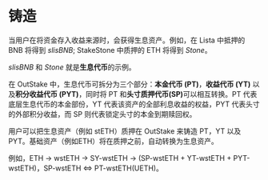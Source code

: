 # 铸造

当用户在将资金存入收益来源时，会获得生息资产。例如，在 Lista 中抵押的 BNB 将得到 _slisBNB_; StakeStone 中质押的 ETH 将得到 _Stone_。

_slisBNB_ 和 _Stone_ 就是**生息代币**的示例。

在 OutStake 中，生息代币可拆分为三个部分：**本金代币 (PT)**，**收益代币 (YT)** 以及**积分收益代币 (PYT)**，同时将 PT 和**头寸质押代币(SP)**&#x53EF;以相互转换。PT 代表底层生息代币的本金部份，YT 代表该资产的全部利息收益的权益，PYT 代表头寸的外部积分收益，而 SP 则代表锁定头寸的本金到期赎回权。

用户可以把生息资产（例如 stETH）质押在 OutStake 来铸造 PT，YT 以及 PYT。基础资产（例如ETH）将在质押之前，自动转换为生息资产。

例如，ETH → wstETH → SY-wstETH → (SP-wstETH + YT-wstETH + PYT-wstETH)，SP-wstETH <=> PT-wstETH(UETH)。
